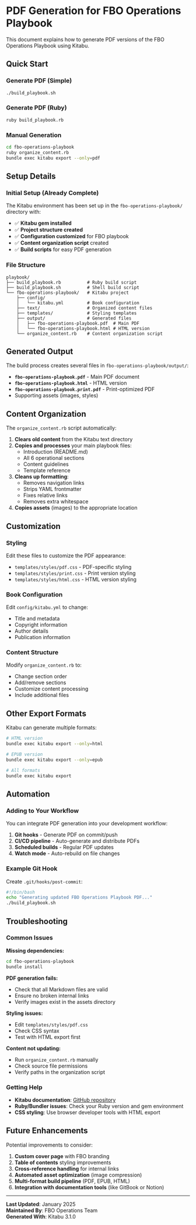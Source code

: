 # PDF Generation for FBO Operations Playbook

This document explains how to generate PDF versions of the FBO Operations Playbook using Kitabu.

## Quick Start

### Generate PDF (Simple)
```bash
./build_playbook.sh
```

### Generate PDF (Ruby)
```bash
ruby build_playbook.rb
```

### Manual Generation
```bash
cd fbo-operations-playbook
ruby organize_content.rb
bundle exec kitabu export --only=pdf
```

## Setup Details

### Initial Setup (Already Complete)
The Kitabu environment has been set up in the `fbo-operations-playbook/` directory with:

- ✅ **Kitabu gem installed**
- ✅ **Project structure created**
- ✅ **Configuration customized** for FBO playbook
- ✅ **Content organization script** created
- ✅ **Build scripts** for easy PDF generation

### File Structure
```
playbook/
├── build_playbook.rb          # Ruby build script
├── build_playbook.sh          # Shell build script  
└── fbo-operations-playbook/   # Kitabu project
    ├── config/
    │   └── kitabu.yml         # Book configuration
    ├── text/                  # Organized content files
    ├── templates/             # Styling templates
    ├── output/                # Generated files
    │   ├── fbo-operations-playbook.pdf  # Main PDF
    │   └── fbo-operations-playbook.html # HTML version
    └── organize_content.rb    # Content organization script
```

## Generated Output

The build process creates several files in `fbo-operations-playbook/output/`:

- **`fbo-operations-playbook.pdf`** - Main PDF document
- **`fbo-operations-playbook.html`** - HTML version
- **`fbo-operations-playbook.print.pdf`** - Print-optimized PDF
- Supporting assets (images, styles)

## Content Organization

The `organize_content.rb` script automatically:

1. **Clears old content** from the Kitabu text directory
2. **Copies and processes** your main playbook files:
   - Introduction (README.md)
   - All 6 operational sections
   - Content guidelines
   - Template reference
3. **Cleans up formatting**:
   - Removes navigation links
   - Strips YAML frontmatter
   - Fixes relative links
   - Removes extra whitespace
4. **Copies assets** (images) to the appropriate location

## Customization

### Styling
Edit these files to customize the PDF appearance:
- `templates/styles/pdf.css` - PDF-specific styling
- `templates/styles/print.css` - Print version styling
- `templates/styles/html.css` - HTML version styling

### Book Configuration
Edit `config/kitabu.yml` to change:
- Title and metadata
- Copyright information
- Author details
- Publication information

### Content Structure
Modify `organize_content.rb` to:
- Change section order
- Add/remove sections
- Customize content processing
- Include additional files

## Other Export Formats

Kitabu can generate multiple formats:

```bash
# HTML version
bundle exec kitabu export --only=html

# EPUB version  
bundle exec kitabu export --only=epub

# All formats
bundle exec kitabu export
```

## Automation

### Adding to Your Workflow

You can integrate PDF generation into your development workflow:

1. **Git hooks** - Generate PDF on commit/push
2. **CI/CD pipeline** - Auto-generate and distribute PDFs
3. **Scheduled builds** - Regular PDF updates
4. **Watch mode** - Auto-rebuild on file changes

### Example Git Hook
Create `.git/hooks/post-commit`:
```bash
#!/bin/bash
echo "Generating updated FBO Operations Playbook PDF..."
./build_playbook.sh
```

## Troubleshooting

### Common Issues

**Missing dependencies:**
```bash
cd fbo-operations-playbook
bundle install
```

**PDF generation fails:**
- Check that all Markdown files are valid
- Ensure no broken internal links
- Verify images exist in the assets directory

**Styling issues:**
- Edit `templates/styles/pdf.css`
- Check CSS syntax
- Test with HTML export first

**Content not updating:**
- Run `organize_content.rb` manually
- Check source file permissions
- Verify paths in the organization script

### Getting Help

- **Kitabu documentation**: [GitHub repository](https://github.com/fnando/kitabu)
- **Ruby/Bundler issues**: Check your Ruby version and gem environment
- **CSS styling**: Use browser developer tools with HTML export

## Future Enhancements

Potential improvements to consider:

1. **Custom cover page** with FBO branding
2. **Table of contents** styling improvements
3. **Cross-reference handling** for internal links
4. **Automated asset optimization** (image compression)
5. **Multi-format build pipeline** (PDF, EPUB, HTML)
6. **Integration with documentation tools** (like GitBook or Notion)

---

**Last Updated**: January 2025  
**Maintained By**: FBO Operations Team  
**Generated With**: Kitabu 3.1.0
